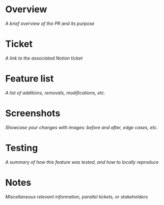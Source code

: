 # Overview

*A brief overview of the PR and its purpose*

# Ticket

*A link to the associated Notion ticket*

# Feature list

*A list of additions, removals, modifications, etc.*

# Screenshots

*Showcase your changes with images: before and after, edge cases, etc.*

# Testing

*A summary of how this feature was tested, and how to locally reproduce*

# Notes

*Miscellaneous relevant information, parallel tickets, or stakeholders*

<br>